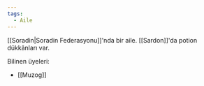 ```yaml
---  
tags:  
  - Aile  
---  
```

  
[[Soradin|Soradin Federasyonu]]'nda bir aile. [[Sardon]]'da potion dükkânları var.  
  
Bilinen üyeleri:  
- [[Muzog]]